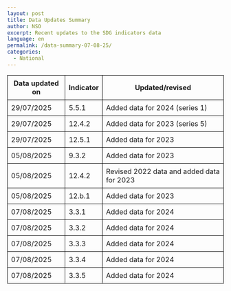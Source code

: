 ```yaml
---
layout: post
title: Data Updates Summary
author: NSO
excerpt: Recent updates to the SDG indicators data
language: en
permalink: /data-summary-07-08-25/
categories:
  - National
---
```

<table style="border-collapse: collapse; width: 100%;">
  <thead>
    <tr>
      <th style="border: 1px solid black; padding: 8px;">Data updated on</th>
      <th style="border: 1px solid black; padding: 8px;">Indicator</th>
      <th style="border: 1px solid black; padding: 8px;">Updated/revised</th>
    </tr>
  </thead>
  <tbody>
    <tr>
      <td style="border: 1px solid black; padding: 8px;">29/07/2025</td>
      <td style="border: 1px solid black; padding: 8px;">5.5.1</td>
      <td style="border: 1px solid black; padding: 8px;">Added data for 2024 (series 1)</td>
    </tr>
    <tr>
      <td style="border: 1px solid black; padding: 8px;">29/07/2025</td>
      <td style="border: 1px solid black; padding: 8px;">12.4.2</td>
      <td style="border: 1px solid black; padding: 8px;">Added data for 2023 (series 5)</td>
    </tr>
    <tr>
      <td style="border: 1px solid black; padding: 8px;">29/07/2025</td>
      <td style="border: 1px solid black; padding: 8px;">12.5.1</td>
      <td style="border: 1px solid black; padding: 8px;">Added data for 2023</td>
    </tr>
    <tr>
      <td style="border: 1px solid black; padding: 8px;">05/08/2025</td>
      <td style="border: 1px solid black; padding: 8px;">9.3.2</td>
      <td style="border: 1px solid black; padding: 8px;">Added data for 2023</td>
    </tr>
    <tr>
      <td style="border: 1px solid black; padding: 8px;">05/08/2025</td>
      <td style="border: 1px solid black; padding: 8px;">12.4.2</td>
      <td style="border: 1px solid black; padding: 8px;">Revised 2022 data and added data for 2023</td>
    </tr>
    <tr>
      <td style="border: 1px solid black; padding: 8px;">05/08/2025</td>
      <td style="border: 1px solid black; padding: 8px;">12.b.1</td>
      <td style="border: 1px solid black; padding: 8px;">Added data for 2023</td>
    </tr>
    <tr>
      <td style="border: 1px solid black; padding: 8px;">07/08/2025</td>
      <td style="border: 1px solid black; padding: 8px;">3.3.1</td>
      <td style="border: 1px solid black; padding: 8px;">Added data for 2024</td>
    </tr>
    <tr>
      <td style="border: 1px solid black; padding: 8px;">07/08/2025</td>
      <td style="border: 1px solid black; padding: 8px;">3.3.2</td>
      <td style="border: 1px solid black; padding: 8px;">Added data for 2024</td>
    </tr>
    <tr>
      <td style="border: 1px solid black; padding: 8px;">07/08/2025</td>
      <td style="border: 1px solid black; padding: 8px;">3.3.3</td>
      <td style="border: 1px solid black; padding: 8px;">Added data for 2024</td>
    </tr>
    <tr>
      <td style="border: 1px solid black; padding: 8px;">07/08/2025</td>
      <td style="border: 1px solid black; padding: 8px;">3.3.4</td>
      <td style="border: 1px solid black; padding: 8px;">Added data for 2024</td>
    </tr>
    <tr>
      <td style="border: 1px solid black; padding: 8px;">07/08/2025</td>
      <td style="border: 1px solid black; padding: 8px;">3.3.5</td>
      <td style="border: 1px solid black; padding: 8px;">Added data for 2024</td>
    </tr>
  </tbody>
</table>
